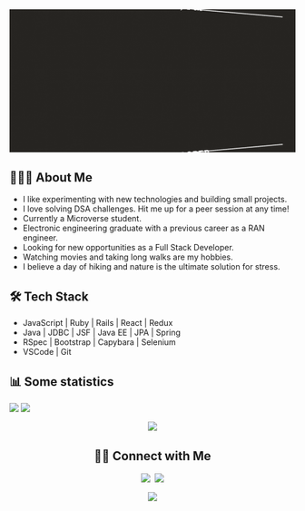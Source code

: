 <img src="./my_banner_animated.gif"/>

## 👨🏻‍💻 About Me

- I like experimenting with new technologies and building small projects.
- I love solving DSA challenges. Hit me up for a peer session at any time!
- Currently a Microverse student.
- Electronic engineering graduate with a previous career as a RAN engineer.
- Looking for new opportunities as a Full Stack Developer.
- Watching movies and taking long walks are my hobbies.
- I believe a day of hiking and nature is the ultimate solution for stress.

## 🛠 Tech Stack

- JavaScript | Ruby | Rails | React | Redux
- Java | JDBC | JSF | Java EE | JPA | Spring
- RSpec | Bootstrap | Capybara | Selenium
- VSCode | Git

## 📊 Some statistics

<p float="left">
<a href="https://github.com/anuraghazra/github-readme-stats" target="_blank"><img src="https://github-readme-stats.vercel.app/api?username=dicodiaz&count_private=true&show_icons=true&theme=merko" width="54%"/></a>
<a href="https://github.com/anuraghazra/github-readme-stats" target="_blank"><img src="https://github-readme-stats.vercel.app/api/top-langs/?username=dicodiaz&layout=compact&theme=merko" width="44%"/></a>
</p>
<p align="center">
<a href="https://www.codewars.com/users/dicodiaz" target="_blank"><img src="https://www.codewars.com/users/dicodiaz/badges/micro"/></a>
</p>

<h2 align="center">🤝🏻 Connect with Me</h2>
<p align="center">
<a href="https://www.linkedin.com/in/dico-diaz-dussan" target="_blank"><img src="https://img.shields.io/badge/LinkedIn-0077B5?style=for-the-badge&logo=linkedin&logoColor=white"/></a>
&nbsp;<a href="https://twitter.com/DicoDiaz1" target="_blank"><img src="https://img.shields.io/badge/Twitter-1DA1F2?style=for-the-badge&logo=twitter&logoColor=white"/></a>
</p>

<p align="center">
<img src="https://profile-counter.glitch.me/{dicodiaz}/count.svg"/>
</p>
